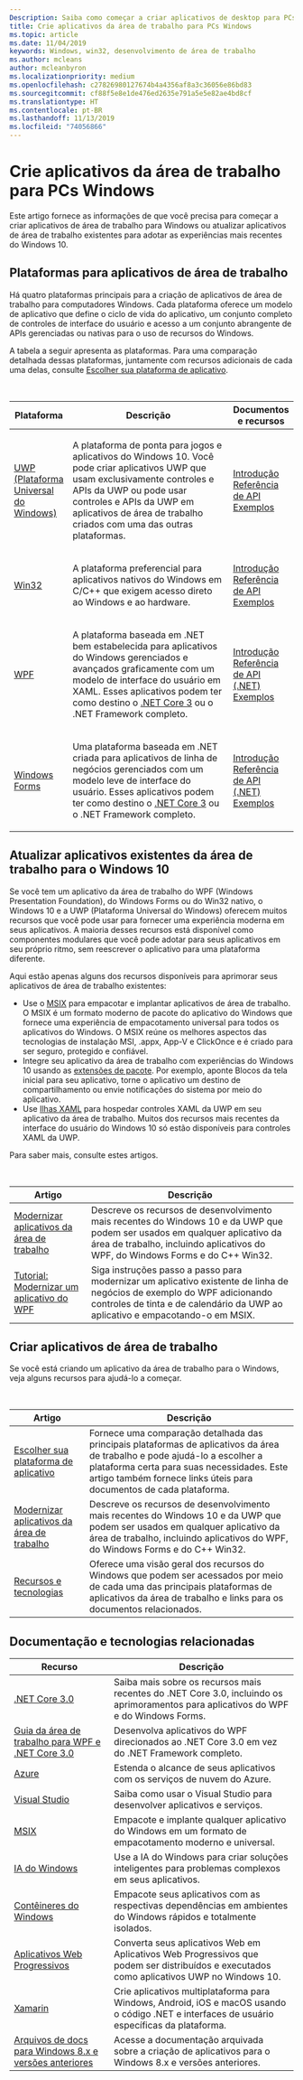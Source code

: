 ```yaml
---
Description: Saiba como começar a criar aplicativos de desktop para PCs Windows, incluindo como escolher a plataforma de aplicativo certa para novos aplicativos e como modernizar aplicativos existentes para o Windows 10.
title: Crie aplicativos da área de trabalho para PCs Windows
ms.topic: article
ms.date: 11/04/2019
keywords: Windows, win32, desenvolvimento de área de trabalho
ms.author: mcleans
author: mcleanbyron
ms.localizationpriority: medium
ms.openlocfilehash: c27826980127674b4a4356af8a3c36056e86bd83
ms.sourcegitcommit: cf88f5e8e1de476ed2635e791a5e5e82ae4bd8cf
ms.translationtype: HT
ms.contentlocale: pt-BR
ms.lasthandoff: 11/13/2019
ms.locfileid: "74056866"
---
```

# <a name="build-desktop-apps-for-windows-pcs"></a>Crie aplicativos da área de trabalho para PCs Windows

Este artigo fornece as informações de que você precisa para começar a criar aplicativos de área de trabalho para Windows ou atualizar aplicativos de área de trabalho existentes para adotar as experiências mais recentes do Windows 10.

## <a name="platforms-for-desktop-apps"></a>Plataformas para aplicativos de área de trabalho

Há quatro plataformas principais para a criação de aplicativos de área de trabalho para computadores Windows. Cada plataforma oferece um modelo de aplicativo que define o ciclo de vida do aplicativo, um conjunto completo de controles de interface do usuário e acesso a um conjunto abrangente de APIs gerenciadas ou nativas para o uso de recursos do Windows.

A tabela a seguir apresenta as plataformas. Para uma comparação detalhada dessas plataformas, juntamente com recursos adicionais de cada uma delas, consulte [Escolher sua plataforma de aplicativo](choose-your-platform.md).

<br/>

<table>
<colgroup>
<col width="20%" />
<col width="60%" />
<col width="20%" />
</colgroup>
<thead>
<tr class="header">
<th>Plataforma</th>
<th>Descrição</th>
<th>Documentos e recursos</th>
</tr>
</thead>
<tbody>
<tr class="odd">
<td><a href="https://docs.microsoft.com/windows/uwp/">UWP (Plataforma Universal do Windows)</a></td>
<td><p>A plataforma de ponta para jogos e aplicativos do Windows 10. Você pode criar aplicativos UWP que usam exclusivamente controles e APIs da UWP ou pode usar controles e APIs da UWP em aplicativos de área de trabalho criados com uma das outras plataformas.</p></td>
<td><a href="/windows/uwp/get-started/">Introdução</a><br/><a href="/uwp/">Referência de API</a><br/><a href="https://github.com/Microsoft/Windows-universal-samples">Exemplos</a></td>
</tr>
<tr class="even">
<td><a href="https://docs.microsoft.com/windows/win32/">Win32</a></td>
<td><p>A plataforma preferencial para aplicativos nativos do Windows em C/C++ que exigem acesso direto ao Windows e ao hardware.</p></td>
<td><a href="/windows/win32/desktop-programming/">Introdução</a><br/><a href="/windows/win32/apiindex/windows-api-list/">Referência de API</a><br/><a href="https://github.com/Microsoft/Windows-classic-samples">Exemplos</a></td>
</tr>
<tr class="odd">
<td><a href="https://docs.microsoft.com/dotnet/framework/wpf/">WPF</a></td>
<td><p>A plataforma baseada em .NET bem estabelecida para aplicativos do Windows gerenciados e avançados graficamente com um modelo de interface do usuário em XAML. Esses aplicativos podem ter como destino o <a href="https://docs.microsoft.com/dotnet/core/whats-new/dotnet-core-3-0">.NET Core 3</a> ou o .NET Framework completo.</p></td>
<td><a href="/dotnet/framework/wpf/getting-started/">Introdução</a><br/><a href="https://docs.microsoft.com/dotnet/api/index">Referência de API (.NET)</a><br/><a href="https://github.com/Microsoft/WPF-Samples">Exemplos</a></td>
</tr>
<tr class="even">
<td><a href="https://docs.microsoft.com/dotnet/framework/winforms/">Windows Forms</a></td>
<td><p>Uma plataforma baseada em .NET criada para aplicativos de linha de negócios gerenciados com um modelo leve de interface do usuário. Esses aplicativos podem ter como destino o <a href="https://docs.microsoft.com/dotnet/core/whats-new/dotnet-core-3-0">.NET Core 3</a> ou o .NET Framework completo.</p></td>
<td><a href="/dotnet/framework/winforms/getting-started-with-windows-forms">Introdução</a><br/><a href="https://docs.microsoft.com/dotnet/api/index">Referência de API (.NET)</a><br/><a href="https://code.msdn.microsoft.com/windowsdesktop/site/search?f%5B0%5D.Type=Technology&f%5B0%5D.Value=Windows%20Forms">Exemplos</a></td>
</tr>
</tbody>
</table>

## <a name="update-existing-desktop-apps-for-windows-10"></a>Atualizar aplicativos existentes da área de trabalho para o Windows 10

Se você tem um aplicativo da área de trabalho do WPF (Windows Presentation Foundation), do Windows Forms ou do Win32 nativo, o Windows 10 e a UWP (Plataforma Universal do Windows) oferecem muitos recursos que você pode usar para fornecer uma experiência moderna em seus aplicativos. A maioria desses recursos está disponível como componentes modulares que você pode adotar para seus aplicativos em seu próprio ritmo, sem reescrever o aplicativo para uma plataforma diferente.

Aqui estão apenas alguns dos recursos disponíveis para aprimorar seus aplicativos de área de trabalho existentes:

* Use o [MSIX](/windows/msix/) para empacotar e implantar aplicativos de área de trabalho. O MSIX é um formato moderno de pacote do aplicativo do Windows que fornece uma experiência de empacotamento universal para todos os aplicativos do Windows. O MSIX reúne os melhores aspectos das tecnologias de instalação MSI, .appx, App-V e ClickOnce e é criado para ser seguro, protegido e confiável.
* Integre seu aplicativo da área de trabalho com experiências do Windows 10 usando as [extensões de pacote](/windows/apps/desktop/modernize/desktop-to-uwp-extensions). Por exemplo, aponte Blocos da tela inicial para seu aplicativo, torne o aplicativo um destino de compartilhamento ou envie notificações do sistema por meio do aplicativo.
* Use [Ilhas XAML](/windows/apps/desktop/modernize/xaml-islands) para hospedar controles XAML da UWP em seu aplicativo da área de trabalho. Muitos dos recursos mais recentes da interface do usuário do Windows 10 só estão disponíveis para controles XAML da UWP.

Para saber mais, consulte estes artigos.

<br/>

| Artigo | Descrição |
|---------|-------------|
| [Modernizar aplicativos da área de trabalho](/windows/apps/desktop/modernize) | Descreve os recursos de desenvolvimento mais recentes do Windows 10 e da UWP que podem ser usados em qualquer aplicativo da área de trabalho, incluindo aplicativos do WPF, do Windows Forms e do C++ Win32. |
| [Tutorial: Modernizar um aplicativo do WPF](/windows/apps/desktop/modernize/modernize-wpf-tutorial) | Siga instruções passo a passo para modernizar um aplicativo existente de linha de negócios de exemplo do WPF adicionando controles de tinta e de calendário da UWP ao aplicativo e empacotando-o em MSIX.  |

## <a name="create-new-desktop-apps"></a>Criar aplicativos de área de trabalho

Se você está criando um aplicativo da área de trabalho para o Windows, veja alguns recursos para ajudá-lo a começar.

<br/>

| Artigo | Descrição |
|---------|-------------|
| [Escolher sua plataforma de aplicativo](choose-your-platform.md) | Fornece uma comparação detalhada das principais plataformas de aplicativos da área de trabalho e pode ajudá-lo a escolher a plataforma certa para suas necessidades. Este artigo também fornece links úteis para documentos de cada plataforma. |
| [Modernizar aplicativos da área de trabalho](/windows/apps/desktop/modernize) | Descreve os recursos de desenvolvimento mais recentes do Windows 10 e da UWP que podem ser usados em qualquer aplicativo da área de trabalho, incluindo aplicativos do WPF, do Windows Forms e do C++ Win32. |
| [Recursos e tecnologias](/windows/apps/features-and-technologies) | Oferece uma visão geral dos recursos do Windows que podem ser acessados por meio de cada uma das principais plataformas de aplicativos da área de trabalho e links para os documentos relacionados. |

## <a name="related-documentation-and-technologies"></a>Documentação e tecnologias relacionadas

| Recurso | Descrição |
|---------|-------------|
| [.NET Core 3.0](https://docs.microsoft.com/dotnet/core/whats-new/dotnet-core-3-0) | Saiba mais sobre os recursos mais recentes do .NET Core 3.0, incluindo os aprimoramentos para aplicativos do WPF e do Windows Forms. |
| [Guia da área de trabalho para WPF e .NET Core 3.0](https://docs.microsoft.com/dotnet/desktop-wpf/overview/index) | Desenvolva aplicativos do WPF direcionados ao .NET Core 3.0 em vez do .NET Framework completo.  |
| [Azure](https://docs.microsoft.com/azure/) | Estenda o alcance de seus aplicativos com os serviços de nuvem do Azure. |
| [Visual Studio](https://docs.microsoft.com/visualstudio/) | Saiba como usar o Visual Studio para desenvolver aplicativos e serviços. |
| [MSIX](https://docs.microsoft.com/windows/msix/) | Empacote e implante qualquer aplicativo do Windows em um formato de empacotamento moderno e universal. |
| [IA do Windows](https://docs.microsoft.com/windows/ai/) | Use a IA do Windows para criar soluções inteligentes para problemas complexos em seus aplicativos. |
| [Contêineres do Windows](https://docs.microsoft.com/virtualization/windowscontainers/) | Empacote seus aplicativos com as respectivas dependências em ambientes do Windows rápidos e totalmente isolados. |
| [Aplicativos Web Progressivos](https://docs.microsoft.com/microsoft-edge/progressive-web-apps) | Converta seus aplicativos Web em Aplicativos Web Progressivos que podem ser distribuídos e executados como aplicativos UWP no Windows 10. |
| [Xamarin](https://docs.microsoft.com/xamarin/) | Crie aplicativos multiplataforma para Windows, Android, iOS e macOS usando o código .NET e interfaces de usuário específicas da plataforma. |
| [Arquivos de docs para Windows 8.x e versões anteriores](https://docs.microsoft.com/previous-versions/windows/) | Acesse a documentação arquivada sobre a criação de aplicativos para o Windows 8.x e versões anteriores. |

